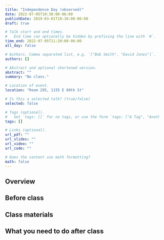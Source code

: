 ```yaml
---
title: "Independence Day (observed)"
date: 2022-07-05T10:30:00-06:00
publishDate: 2019-03-01T10:30:00-06:00
draft: true

# Talk start and end times.
#   End time can optionally be hidden by prefixing the line with `#`.
time_end: 2022-07-05T11:20:00-06:00
all_day: false

# Authors. Comma separated list, e.g. `["Bob Smith", "David Jones"]`.
authors: []

# Abstract and optional shortened version.
abstract: ""
summary: "No class."

# Location of event.
location: "Room 295, 1155 E 60th St"

# Is this a selected talk? (true/false)
selected: false

# Tags (optional).
#   Set `tags: []` for no tags, or use the form `tags: ["A Tag", "Another Tag"]` for one or more tags.
tags: []

# Links (optional).
url_pdf: ""
url_slides: ""
url_video: ""
url_code: ""

# Does the content use math formatting?
math: false
---
```




## Overview


## Before class


## Class materials


## What you need to do after class
